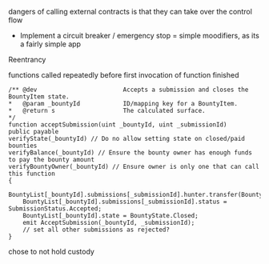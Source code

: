 dangers of calling external contracts is that they can take over the control flow



- Implement a circuit breaker / emergency stop = simple moodifiers, as its a fairly simple app


Reentrancy

functions called repeatedly before first invocation of function finished


    /** @dev                        Accepts a submission and closes the BountyItem state.
    *   @param _bountyId            ID/mapping key for a BountyItem.
    *   @return s                   The calculated surface.
    */
    function acceptSubmission(uint _bountyId, uint _submissionId)
    public payable 
    verifyState(_bountyId) // Do no allow setting state on closed/paid bounties
    verifyBalance(_bountyId) // Ensure the bounty owner has enough funds to pay the bounty amount
    verifyBountyOwner(_bountyId) // Ensure owner is only one that can call this function
    {
        BountyList[_bountyId].submissions[_submissionId].hunter.transfer(BountyList[_bountyId].amount);
        BountyList[_bountyId].submissions[_submissionId].status = SubmissionStatus.Accepted;
        BountyList[_bountyId].state = BountyState.Closed;
        emit AcceptSubmission(_bountyId, _submissionId);
        // set all other submissions as rejected?
    }







chose to not hold custody 
